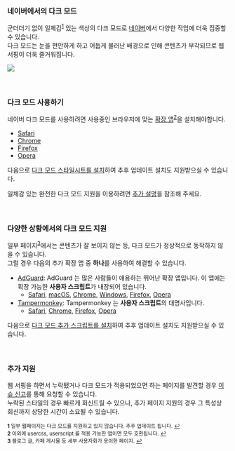 ### 네이버에서의 다크 모드
군더더기 없이 일체감<sup id="a1">[1](#fn1)</sup> 있는 색상의 다크 모드로 [네이버](https://www.naver.com)에서 다양한 작업에 더욱 집중할 수 있습니다.<br>
다크 모드는 눈을 편안하게 하고 어둡게 물러난 배경으로 인해 콘텐츠가 부각되므로 웹 서핑이 더욱 즐거워집니다.<br>

![](https://github.com/DarkenPages/Naver-Dark/blob/master/images/screenshot.png)
<br><br><br>
### 다크 모드 사용하기
네이버 다크 모드를 사용하려면 사용중인 브라우저에 맞는 [확장 앱](https://add0n.com/stylus.html)<sup id="a2">[2](#fn2)</sup>을 설치해야합니다.<br>
- [Safari](https://itunes.apple.com/us/app/cascadea/id1432182561?ls=1&mt=12)
- [Chrome](https://chrome.google.com/webstore/detail/stylus/clngdbkpkpeebahjckkjfobafhncgmne)
- [Firefox](https://addons.mozilla.org/en-US/firefox/addon/styl-us/)
- [Opera](https://addons.opera.com/en-gb/extensions/details/stylus/)

다음으로 [다크 모드 스타일시트를 설치](https://raw.githubusercontent.com/DarkenPages/Naver-Dark/master/Naver%20Dark.user.css)하여 추후 업데이트 설치도 지원받으실 수 있습니다.

일체감 있는 완전한 다크 모드 지원을 이용하려면 <a href="#다양한-상황에서의-다크-모드-지원">추가 설명</a>을 참조해 주세요.
<br><br><br>
### 다양한 상황에서의 다크 모드 지원
일부 페이지<sup id="a3">[3](#fn3)</sup>에서는 콘텐츠가 잘 보이지 않는 등, 다크 모드가 정상적으로 동작하지 않을 수 있습니다.<br>
그럴 경우 다음의 추가 확장 앱 중 **하나**를 사용하여 해결할 수 있습니다.<br>
- [AdGuard](https://adguard.com): AdGuard 는 많은 사람들이 애용하는 뛰어난 확장 앱입니다. 이 앱에는 확장 가능한 **사용자 스크립트**가 내장되어 있습니다.
  - [Safari](https://adguard.com/ko/adguard-safari/overview.html), [macOS](https://adguard.com/ko/adguard-mac/overview.html), [Chrome](https://adguard.com/ko/adguard-browser-extension/chrome/overview.html), [Windows](https://adguard.com/ko/adguard-windows/overview.html), [Firefox](https://adguard.com/ko/adguard-browser-extension/firefox/overview.html), [Opera](https://adguard.com/ko/adguard-browser-extension/opera/overview.html)
- [Tampermonkey](https://www.tampermonkey.net): Tampermonkey 는 **사용자 스크립트**의 대명사입니다.
  - [Safari](https://apps.apple.com/us/app/tampermonkey/id1482490089), [Chrome](https://chrome.google.com/webstore/detail/tampermonkey/dhdgffkkebhmkfjojejmpbldmpobfkfo), [Firefox](https://addons.mozilla.org/ko/firefox/addon/tampermonkey/), [Opera](https://addons.opera.com/ko/extensions/details/tampermonkey-beta/)

다음으로 [다크 모드 추가 스크립트를 설치](https://github.com/DarkenPages/Naver-Dark/raw/master/Naver%20Dark.user.js)하여 추후 업데이트 설치도 지원받으실 수 있습니다.
<br><br><br>
### 추가 지원
웹 서핑을 하면서 누락됐거나 다크 모드가 적용되었으면 하는 페이지를 발견할 경우 [이슈 신고](https://github.com/DarkenPages/Naver-Dark/issues)를 통해 요청할 수 있습니다.<br>
누락된 스타일의 경우 빠르게 회신드릴 수 있으나, 추가 페이지 지원의 경우 그 특성상 회신까지 상당한 시간이 소요될 수 있습니다.

<sub><b id="fn1">1</b> 일부 웹페이지는 다크 모드를 지원하고 있지 않습니다. 추후 업데이트 됩니다. [↩](#a1)</sub><br>
<sub><b id="fn2">2</b> 이외에 usercss, userscript 를 적용 가능한 앱이면 모두 호환됩니다. [↩](#a2)</sub><br>
<sub><b id="fn3">3</b> 블로그 글, 카페 게시물 등 세부 사용자화가 용이한 페이지. [↩](#a3)</sub>